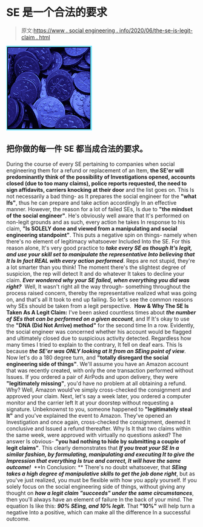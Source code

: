 # SE 是一个合法的要求

> 原文:[https://www . social engineering . info/2020/06/the-se-is-legit-claim . html](https://www.socialengineering.info/2020/06/the-se-is-legit-claim.html)

[![](img/e8ea657fa059b7dea947c0ea476ab715.png)](https://1.bp.blogspot.com/-wjoGxv0jizM/XuONj7AabsI/AAAAAAAAKLU/_FjLjvUNpdosrf5ezPWi5LQhE4_GPtTHwCLcBGAsYHQ/s1600/Social%2BEngineering%2BClaim.%2Bwww.socialengineering.info.jpg)

## 把你做的每一件 SE 都当成合法的要求。

During the course of every SE pertaining to companies when social engineering them for a refund or replacement of an Item, **the SE'er will predominantly think of the possibility of Investigations opened, accounts closed (due to too many claims), police reports requested, the need to sign affidavits, carriers knocking at their door** and the list goes on. This Is not necessarily a bad thing- as It prepares the social engineer for the **"what Ifs"**, thus he can prepare and take action accordingly In an effective manner.
  However, the reason for a lot of failed SEs, Is due to **"the mindset of the social engineer"**. He's obviously well aware that It's performed on non-legit grounds and as such, every action he takes In response to his claim, **"Is SOLELY done and viewed from a manipulating and social engineering standpoint"**. This puts a negative spin on things- namely when there's no element of legitimacy whatsoever Included Into the SE.
  For this reason alone, It's very good practice to ***take every SE as though It's legit, and use your skill set to manipulate the representative Into believing that It Is In fact REAL with every action performed***. Reps are not stupid, they're a lot smarter than you think! The moment there's the slightest degree of suspicion, the rep will detect It and do whatever It takes to decline your claim.
  ***Ever wondered why your SE failed, when everything you did was right?***  Well, It wasn't right all the way through- something throughout the process raised concern, thereby the representative realized what was going on, and that's all It took to end up failing. So let's see the common reasons why SEs should be taken from a legit perspective. 
  **How & Why The SE Is Taken As A Legit Claim:**
  I've been asked countless times about ***the number of SEs that can be performed on a given account***, and If It's okay to use the **"DNA (Did Not Arrive) method"** for the second time In a row. Evidently, the social engineer was concerned whether his account would be flagged and ultimately closed due to suspicious activity detected. Regardless how many times I tried to explain to the contrary, It fell on deaf ears. This Is because ***the SE'er was ONLY looking at It from an SEing point of view***.
  Now let's do a 180 degree turn, and **"totally disregard the social engineering side of things"**. We'll assume you have an Amazon account that was recently created, with only the one transaction performed without Issues. If you ordered a pair of AirPods and upon delivery, they were **"legitimately missing"**, you'd have no problem at all obtaining a refund. Why? Well, Amazon would've simply cross-checked the consignment and approved your claim.
  Next, let's say a week later, you ordered a computer monitor and the carrier left It at your doorstep without requesting a signature. Unbeknownst to you, someone happened to **"legitimately steal It"** and you've explained the event to Amazon. They've opened an Investigation and once again, cross-checked the consignment, deemed It conclusive and Issued a refund thereafter.
  Why Is It that two claims within the same week, were approved with virtually no questions asked? The answer Is obvious- **"you had nothing to hide by submitting a couple of legit claims"**. This clearly demonstrates that ***If you treat your SE In a similar fashion, by formulating, manipulating and executing It to give the Impression that everything Is true and correct, It will have the same outcome!*** 
  **In Conclusion: **
  There's no doubt whatsoever, that ***SEing takes a high degree of manipulative skills to get the job done right***, but as you've just realized, you must be flexible with how you apply yourself. If you solely focus on the social engineering side of things, without giving any thought on ***how a legit claim "succeeds" under the same circumstances***, then you'll always have an element of failure In the back of your mind. The equation Is like this: ***90% SEing, and 10% legit.*** That **"10%"** will help turn a negative Into a positive, which can make all the difference In a successful outcome.